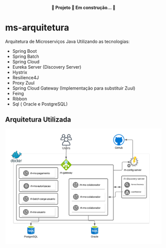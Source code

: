 <h4 align="center"> 
	🚧  Projeto 🚀 Em construção...  🚧
</h4>

# ms-arquitetura
 Arquitetura de Microserviços Java Utilizando as tecnologias:
 
 - Spring Boot
 - Spring Batch
 - Spring Cloud
 - Eureka Server (Discovery Server)
 - Hystrix
 - Resilience4J
 - Proxy Zuul
 - Spring Cloud Gateway (Implementação para substituir Zuul)
 - Feing
 - Ribbon
 - Sql ( Oracle e PostgreSQL)
 
 ## Arquitetura Utilizada
 
 ![Alt text](/docs/rh-arquitetura.png?raw=true "MS Arquitetura")
 
 
 


 
